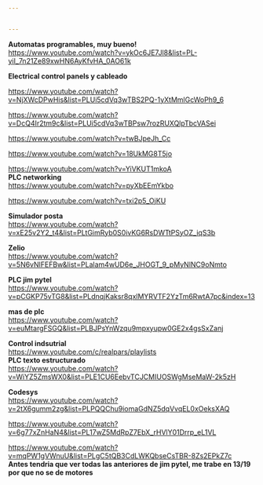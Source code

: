 ```yaml
---


---
```


<p><strong>Automatas programables, muy bueno!</strong><br>
<a href="https://www.youtube.com/watch?v=ykOc6JE7Jl8&amp;list=PL-yiI_7n21Ze89xwHN6AyKfvHA_0AO61k">https://www.youtube.com/watch?v=ykOc6JE7Jl8&amp;list=PL-yiI_7n21Ze89xwHN6AyKfvHA_0AO61k</a></p>
<p><strong>Electrical control panels y cableado</strong></p>
<p><a href="https://www.youtube.com/watch?v=NjXWcDPwHis&amp;list=PLUi5cdVq3wTBS2PQ-1yXtMmlGcWoPh9_6">https://www.youtube.com/watch?v=NjXWcDPwHis&amp;list=PLUi5cdVq3wTBS2PQ-1yXtMmlGcWoPh9_6</a></p>
<p><a href="https://www.youtube.com/watch?v=DcQ4Ir2tm9c&amp;list=PLUi5cdVq3wTBPsw7rozRUXQlpTbcVASei">https://www.youtube.com/watch?v=DcQ4Ir2tm9c&amp;list=PLUi5cdVq3wTBPsw7rozRUXQlpTbcVASei</a></p>
<p><a href="https://www.youtube.com/watch?v=twBJpeJh_Cc">https://www.youtube.com/watch?v=twBJpeJh_Cc</a></p>
<p><a href="https://www.youtube.com/watch?v=18UkMG8T5jo">https://www.youtube.com/watch?v=18UkMG8T5jo</a></p>
<p><a href="https://www.youtube.com/watch?v=YiVKUT1mkoA">https://www.youtube.com/watch?v=YiVKUT1mkoA</a><br>
<strong>PLC networking</strong><br>
<a href="https://www.youtube.com/watch?v=pyXbEEmYkbo">https://www.youtube.com/watch?v=pyXbEEmYkbo</a></p>
<p><a href="https://www.youtube.com/watch?v=txi2p5_OjKU">https://www.youtube.com/watch?v=txi2p5_OjKU</a></p>
<p><strong>Simulador posta</strong><br>
<a href="https://www.youtube.com/watch?v=xE25v2Y2_t4&amp;list=PLtGimRyb0S0ivKG6RsDWTtPSyOZ_iqS3b">https://www.youtube.com/watch?v=xE25v2Y2_t4&amp;list=PLtGimRyb0S0ivKG6RsDWTtPSyOZ_iqS3b</a></p>
<p><strong>Zelio</strong><br>
<a href="https://www.youtube.com/watch?v=5N6vNlFEFBw&amp;list=PLalam4wUD6e_JHOGT_9_pMyNlNC9oNmto">https://www.youtube.com/watch?v=5N6vNlFEFBw&amp;list=PLalam4wUD6e_JHOGT_9_pMyNlNC9oNmto</a></p>
<p><strong>PLC jim pytel</strong><br>
<a href="https://www.youtube.com/watch?v=pCGKP75vTG8&amp;list=PLdnqjKaksr8qxlMYRVTF2YzTm6RwtA7pc&amp;index=13">https://www.youtube.com/watch?v=pCGKP75vTG8&amp;list=PLdnqjKaksr8qxlMYRVTF2YzTm6RwtA7pc&amp;index=13</a></p>
<p><strong>mas de plc</strong><br>
<a href="https://www.youtube.com/watch?v=euMtargFSGQ&amp;list=PLBJPsYnWzqu9mpxyupw0GE2x4gsSxZanj">https://www.youtube.com/watch?v=euMtargFSGQ&amp;list=PLBJPsYnWzqu9mpxyupw0GE2x4gsSxZanj</a></p>
<p><strong>Control indsutrial</strong><br>
<a href="https://www.youtube.com/c/realpars/playlists">https://www.youtube.com/c/realpars/playlists</a><br>
<strong>PLC texto estructurado</strong><br>
<a href="https://www.youtube.com/watch?v=WiYZ5ZmsWX0&amp;list=PLE1CU6EebvTCJCMIUOSWgMseMaW-2k5zH">https://www.youtube.com/watch?v=WiYZ5ZmsWX0&amp;list=PLE1CU6EebvTCJCMIUOSWgMseMaW-2k5zH</a></p>
<p><strong>Codesys</strong><br>
<a href="https://www.youtube.com/watch?v=2tX6gumm2zg&amp;list=PLPQQChu9iomaGdNZ5dqVvqEL0xOeksXAQ">https://www.youtube.com/watch?v=2tX6gumm2zg&amp;list=PLPQQChu9iomaGdNZ5dqVvqEL0xOeksXAQ</a></p>
<p><a href="https://www.youtube.com/watch?v=6g77xZnHaN4&amp;list=PL17wZ5MdRpZ7EbX_rHVlY01Drrp_eL1VL">https://www.youtube.com/watch?v=6g77xZnHaN4&amp;list=PL17wZ5MdRpZ7EbX_rHVlY01Drrp_eL1VL</a></p>
<p><a href="https://www.youtube.com/watch?v=mqPW1gVWnuU&amp;list=PLgC5tQB3CdLWKQbseCsTBR-8Zs2EPkZ7c">https://www.youtube.com/watch?v=mqPW1gVWnuU&amp;list=PLgC5tQB3CdLWKQbseCsTBR-8Zs2EPkZ7c</a><br>
<strong>Antes tendria que ver todas las anteriores de jim pytel, me trabe en 13/19 por que no se de motores</strong></p>

